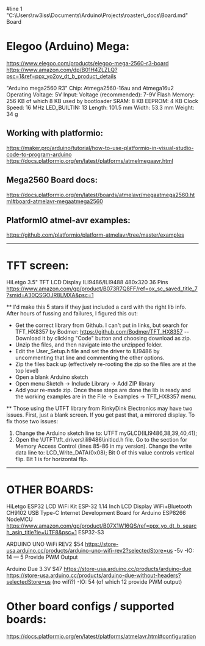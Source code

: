 #line 1 "C:\\Users\\rw3iss\\Documents\\Arduino\\Projects\\roaster\\_docs\\Board.md"
Board


# Elegoo (Arduino) Mega:
https://www.elegoo.com/products/elegoo-mega-2560-r3-board
https://www.amazon.com/dp/B01H4ZLZLQ?psc=1&ref=ppx_yo2ov_dt_b_product_details

"Arduino mega2560 R3"
Chip: Atmega2560-16au and Atmega16u2
Operating Voltage: 5V
Input: Voltage (recommended): 7-9V
Flash Memory: 256 KB of which 8 KB used by bootloader
SRAM: 8 KB EEPROM: 4 KB
Clock Speed: 16 MHz
LED_BUILTIN: 13
Length: 101.5 mm Width: 53.3 mm Weight: 34 g


## Working with platformio:
https://maker.pro/arduino/tutorial/how-to-use-platformio-in-visual-studio-code-to-program-arduino
https://docs.platformio.org/en/latest/platforms/atmelmegaavr.html

## Mega2560 Board docs:
https://docs.platformio.org/en/latest/boards/atmelavr/megaatmega2560.html#board-atmelavr-megaatmega2560

## PlatformIO atmel-avr examples:
https://github.com/platformio/platform-atmelavr/tree/master/examples




--------------------------------------------------------------------------------

# TFT screen:
HiLetgo 3.5" TFT LCD Display ILI9486/ILI9488 480x320 36 Pins
https://www.amazon.com/gp/product/B073R7Q8FF/ref=ox_sc_saved_title_7?smid=A30QSGOJR8LMXA&psc=1

** I'd make this 5 stars if they just included a card with the right lib info. After hours of fussing and failures, I figured this out:
- Get the correct library from Github. I can't put in links, but search for TFT_HX8357 by Bodmer: https://github.com/Bodmer/TFT_HX8357
--Download it by clicking "Code" button and choosing download as zip.
- Unzip the files, and then navigate into the unzipped folder.
- Edit the User_Setup.h file and set the driver to ILI9486 by uncommenting that line and commenting the other options.
- Zip the files back up (effectively re-rooting the zip so the files are at the top level)
- Open a blank Arduino sketch
- Open menu Sketch -> Include Library -> Add ZIP library
- Add your re-made zip.
Once these steps are done the lib is ready and the working examples are in the File -> Examples -> TFT_HX8357 menu.

** Those using the UTFT library from RinkyDink Electronics may have two issues. First, just a blank screen. If you get past that, a mirrored display. To fix those two issues:
1. Change the Arduino sketch line to: UTFT myGLCD(ILI9486,38,39,40,41);
2. Open the \UTFT\tft_drivers\ili9486\initlcd.h file. Go to the section for Memory Access Control (lines 85-86 in my version). Change the write data line to: LCD_Write_DATA(0x08);
Bit 0 of this value controls vertical flip. Bit 1 is for horizontal flip.










--------------------------------------------------------------------------------

# OTHER BOARDS:

HiLetgo ESP32 LCD WiFi Kit ESP-32 1.14 Inch LCD Display WiFi+Bluetooth CH9102 USB Type-C Internet Development Board for Arduino ESP8266 NodeMCU
https://www.amazon.com/gp/product/B07X1W16QS/ref=ppx_yo_dt_b_search_asin_title?ie=UTF8&psc=1
ESP32-S3


ARDUINO UNO WiFi REV2
$54
https://store-usa.arduino.cc/products/arduino-uno-wifi-rev2?selectedStore=us
-5v
-IO: 14 — 5 Provide PWM Output


Arduino Due
3.3V $47
https://store-usa.arduino.cc/products/arduino-due
https://store-usa.arduino.cc/products/arduino-due-without-headers?selectedStore=us
(no wifi?)
-IO: 54 (of which 12 provide PWM output)



# Other board configs / supported boards:
https://docs.platformio.org/en/latest/platforms/atmelavr.html#configuration

















































